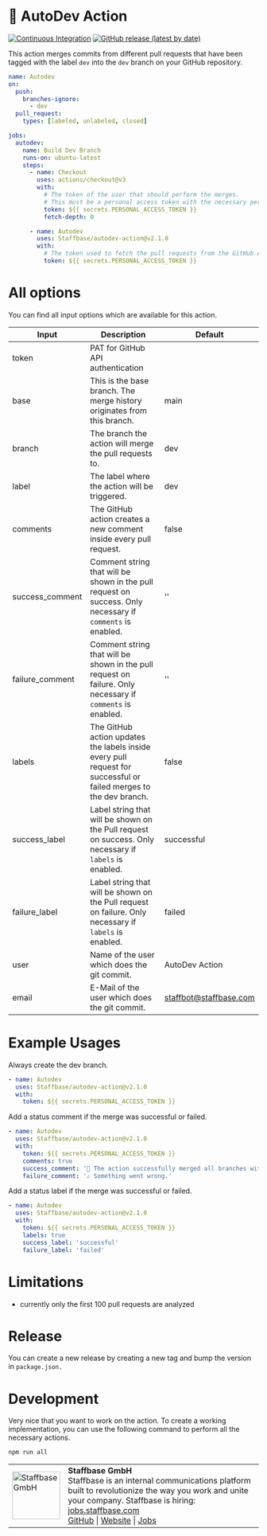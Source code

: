 # 👷 AutoDev Action

[![Continuous Integration](https://github.com/Staffbase/autodev-action/actions/workflows/integration.yml/badge.svg)](https://github.com/Staffbase/autodev-action/actions/workflows/integration.yml)
[![GitHub release (latest by date)](https://img.shields.io/github/v/release/Staffbase/autodev-action)](https://github.com/Staffbase/autodev-action/releases)

This action merges commits from different pull requests that have been tagged with the label `dev` into the `dev` branch on your GitHub repository.

```yaml
name: Autodev
on:
  push:
    branches-ignore:
      - dev
  pull_request:
    types: [labeled, unlabeled, closed]

jobs:
  autodev:
    name: Build Dev Branch
    runs-on: ubuntu-latest
    steps:
      - name: Checkout
        uses: actions/checkout@v3
        with:
          # The token of the user that should perform the merges.
          # This must be a personal access token with the necessary permissions
          token: ${{ secrets.PERSONAL_ACCESS_TOKEN }}
          fetch-depth: 0

      - name: Autodev
        uses: Staffbase/autodev-action@v2.1.0
        with:
          # The token used to fetch the pull requests from the GitHub API
          token: ${{ secrets.PERSONAL_ACCESS_TOKEN }}
```

# All options

You can find all input options which are available for this action.

| **Input**       | **Description**                                                                                                   | **Default**            |
| --------------- | ----------------------------------------------------------------------------------------------------------------- | ---------------------- |
| token           | PAT for GitHub API authentication                                                                                 |                        |
| base            | This is the base branch. The merge history originates from this branch.                                           | main                   |
| branch          | The branch the action will merge the pull requests to.                                                            | dev                    |
| label           | The label where the action will be triggered.                                                                     | dev                    |
| comments        | The GitHub action creates a new comment inside every pull request.                                                | false                  |
| success_comment | Comment string that will be shown in the pull request on success. Only necessary if `comments` is enabled.        | ''                     |
| failure_comment | Comment string that will be shown in the pull request on failure. Only necessary if `comments` is enabled.        | ''                     |
| labels          | The GitHub action updates the labels inside every pull request for successful or failed merges to the dev branch. | false                  |
| success_label   | Label string that will be shown on the Pull request on success. Only necessary if `labels` is enabled.            | successful             |
| failure_label   | Label string that will be shown on the Pull request on failure. Only necessary if `labels` is enabled.            | failed                 |
| user            | Name of the user which does the git commit.                                                                       | AutoDev Action         |
| email           | E-Mail of the user which does the git commit.                                                                     | staffbot@staffbase.com |

# Example Usages

Always create the dev branch.

```yaml
- name: Autodev
  uses: Staffbase/autodev-action@v2.1.0
  with:
    token: ${{ secrets.PERSONAL_ACCESS_TOKEN }}
```

Add a status comment if the merge was successful or failed.

```yaml
- name: Autodev
  uses: Staffbase/autodev-action@v2.1.0
  with:
    token: ${{ secrets.PERSONAL_ACCESS_TOKEN }}
    comments: true
    success_comment: '🎉 The action successfully merged all branches with the dev label.'
    failure_comment: '⚠️ Something went wrong.'
```

Add a status label if the merge was successful or failed.

```yaml
- name: Autodev
  uses: Staffbase/autodev-action@v2.1.0
  with:
    token: ${{ secrets.PERSONAL_ACCESS_TOKEN }}
    labels: true
    success_label: 'successful'
    failure_label: 'failed'
```

# Limitations

- currently only the first 100 pull requests are analyzed

# Release

You can create a new release by creating a new tag and bump the version in `package.json.`

# Development

Very nice that you want to work on the action. To create a working implementation, you can use the following command to perform all the necessary actions.

```bash
npm run all
```

<table>
  <tr>
    <td>
      <img src="docs/assets/images/staffbase.png" alt="Staffbase GmbH" width="96" />
    </td>
    <td>
      <b>Staffbase GmbH</b>
      <br />Staffbase is an internal communications platform built to revolutionize the way you work and unite your company. Staffbase is hiring: <a href="https://jobs.staffbase.com" target="_blank" rel="noreferrer">jobs.staffbase.com</a>
      <br /><a href="https://github.com/Staffbase" target="_blank" rel="noreferrer">GitHub</a> | <a href="https://staffbase.com/" target="_blank" rel="noreferrer">Website</a> | <a href="https://jobs.staffbase.com" target="_blank" rel="noreferrer">Jobs</a>
    </td>
  </tr>
</table>
